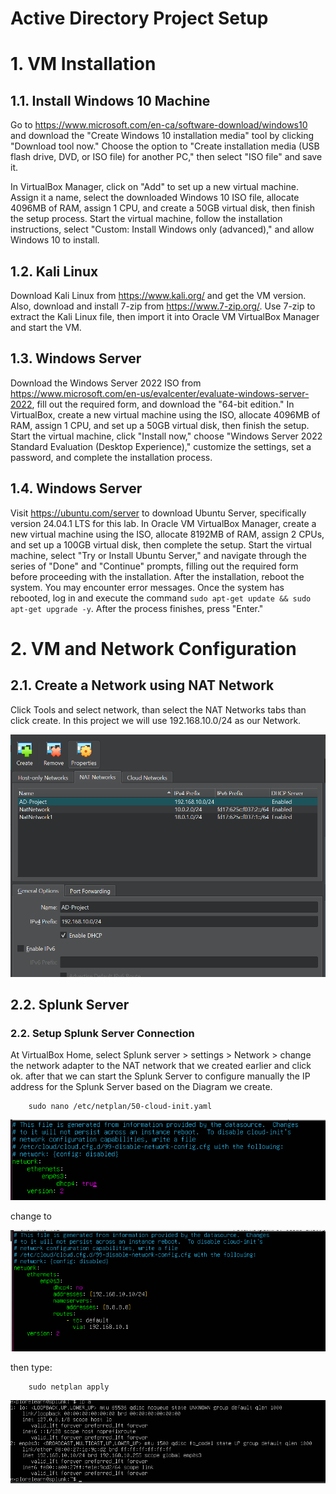 # **Active Directory Project Setup**

# **1. VM Installation**
## **1.1. Install Windows 10 Machine**

Go to https://www.microsoft.com/en-ca/software-download/windows10 and download the "Create Windows 10 installation media" tool by clicking "Download tool now." Choose the option to "Create installation media (USB flash drive, DVD, or ISO file) for another PC," then select "ISO file" and save it.

In VirtualBox Manager, click on "Add" to set up a new virtual machine. Assign it a name, select the downloaded Windows 10 ISO file, allocate 4096MB of RAM, assign 1 CPU, and create a 50GB virtual disk, then finish the setup process. Start the virtual machine, follow the installation instructions, select "Custom: Install Windows only (advanced)," and allow Windows 10 to install.

## **1.2. Kali Linux**

Download Kali Linux from https://www.kali.org/ and get the VM version. Also, download and install 7-zip from https://www.7-zip.org/. Use 7-zip to extract the Kali Linux file, then import it into Oracle VM VirtualBox Manager and start the VM.

## **1.3. Windows Server**

Download the Windows Server 2022 ISO from https://www.microsoft.com/en-us/evalcenter/evaluate-windows-server-2022, fill out the required form, and download the "64-bit edition." In VirtualBox, create a new virtual machine using the ISO, allocate 4096MB of RAM, assign 1 CPU, and set up a 50GB virtual disk, then finish the setup. Start the virtual machine, click "Install now," choose "Windows Server 2022 Standard Evaluation (Desktop Experience)," customize the settings, set a password, and complete the installation process.

## **1.4. Windows Server**

Visit https://ubuntu.com/server to download Ubuntu Server, specifically version 24.04.1 LTS for this lab. In Oracle VM VirtualBox Manager, create a new virtual machine using the ISO, allocate 8192MB of RAM, assign 2 CPUs, and set up a 100GB virtual disk, then complete the setup. Start the virtual machine, select "Try or Install Ubuntu Server," and navigate through the series of "Done" and "Continue" prompts, filling out the required form before proceeding with the installation. After the installation, reboot the system. You may encounter error messages. Once the system has rebooted, log in and execute the command `sudo apt-get update && sudo apt-get upgrade -y`. After the process finishes, press "Enter."

# **2. VM and Network Configuration**
## **2.1. Create a Network using NAT Network**
Click Tools and select network, than select the NAT Networks tabs than click create. In this project we will use 192.168.10.0/24 as our Network.

![alt text](<../Images/Nat Network.png>)

## **2.2. Splunk Server**
### **2.2. Setup Splunk Server Connection**

At VirtualBox Home, select Splunk server > settings > Network > change the network adapter to the NAT network that we created earlier and click ok. after that we can start the Splunk Server to configure manually the IP address for the Splunk Server based on the Diagram we create.

        sudo nano /etc/netplan/50-cloud-init.yaml

![alt text](<../Images/Splunk Server Configuration (2).png>)

change to

![alt text](<../Images/Splunk Server Configuration (3).png>)

then type:

        sudo netplan apply

![alt text](<../Images/Splunk Server Configuration (1).png>)